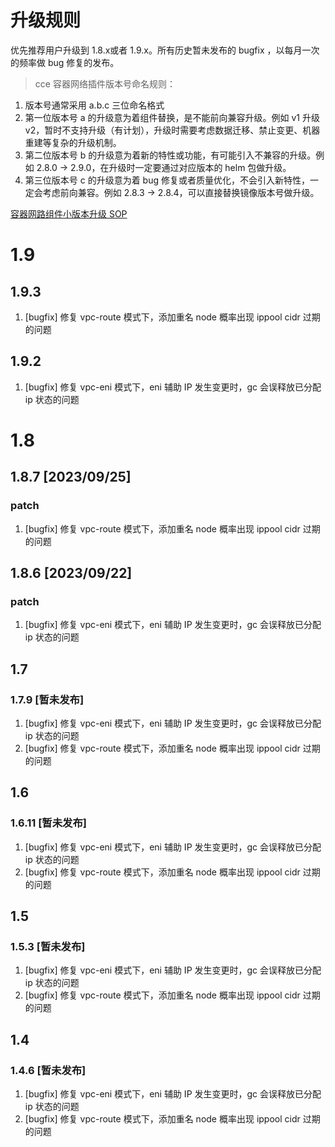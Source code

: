 # 升级规则
优先推荐用户升级到 1.8.x或者 1.9.x。所有历史暂未发布的 bugfix ，以每月一次的频率做 bug 修复的发布。

> cce 容器网络插件版本号命名规则：
1. 版本号通常采用 a.b.c 三位命名格式
2. 第一位版本号 a 的升级意为着组件替换，是不能前向兼容升级。例如 v1 升级 v2，暂时不支持升级（有计划），升级时需要考虑数据迁移、禁止变更、机器重建等复杂的升级机制。
3. 第二位版本号 b 的升级意为着新的特性或功能，有可能引入不兼容的升级。例如 2.8.0 -> 2.9.0，在升级时一定要通过对应版本的 helm 包做升级。
4. 第三位版本号 c 的升级意为着 bug 修复或者质量优化，不会引入新特性，一定会考虑前向兼容。例如 2.8.3 -> 2.8.4，可以直接替换镜像版本号做升级。

[容器网路组件小版本升级 SOP]()

# 1.9
## 1.9.3
1. [bugfix] 修复 vpc-route 模式下，添加重名 node 概率出现 ippool cidr 过期的问题
## 1.9.2
1. [bugfix] 修复 vpc-eni 模式下，eni 辅助 IP 发生变更时，gc 会误释放已分配 ip 状态的问题

# 1.8
## 1.8.7 [2023/09/25]
### patch
1. [bugfix] 修复 vpc-route 模式下，添加重名 node 概率出现 ippool cidr 过期的问题

## 1.8.6 [2023/09/22]
### patch
1. [bugfix] 修复 vpc-eni 模式下，eni 辅助 IP 发生变更时，gc 会误释放已分配 ip 状态的问题

## 1.7
### 1.7.9 [暂未发布]
1. [bugfix] 修复 vpc-eni 模式下，eni 辅助 IP 发生变更时，gc 会误释放已分配 ip 状态的问题
2. [bugfix] 修复 vpc-route 模式下，添加重名 node 概率出现 ippool cidr 过期的问题

## 1.6
### 1.6.11 [暂未发布]
1. [bugfix] 修复 vpc-eni 模式下，eni 辅助 IP 发生变更时，gc 会误释放已分配 ip 状态的问题
2. [bugfix] 修复 vpc-route 模式下，添加重名 node 概率出现 ippool cidr 过期的问题

## 1.5
### 1.5.3 [暂未发布]
1. [bugfix] 修复 vpc-eni 模式下，eni 辅助 IP 发生变更时，gc 会误释放已分配 ip 状态的问题
2. [bugfix] 修复 vpc-route 模式下，添加重名 node 概率出现 ippool cidr 过期的问题

## 1.4
### 1.4.6 [暂未发布]
1. [bugfix] 修复 vpc-eni 模式下，eni 辅助 IP 发生变更时，gc 会误释放已分配 ip 状态的问题
2. [bugfix] 修复 vpc-route 模式下，添加重名 node 概率出现 ippool cidr 过期的问题
